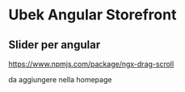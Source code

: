 # Ubek Angular Storefront

## Slider per angular
https://www.npmjs.com/package/ngx-drag-scroll

da aggiungere nella homepage



